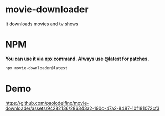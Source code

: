 # movie-downloader

It downloads movies and tv shows

# NPM

**You can use it via npx command.**
**Always use @latest for patches.**

```bash
npx movie-downloader@latest
```

# Demo

https://github.com/paolodelfino/movie-downloader/assets/94282136/286343a2-190c-47a2-8487-10f181072cf3
